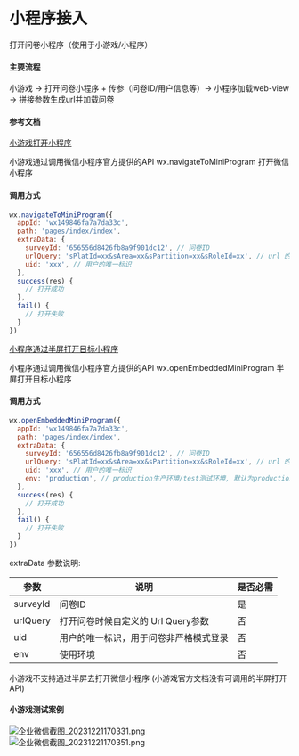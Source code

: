 # 小程序接入

打开问卷小程序（使用于小游戏/小程序）

#### 主要流程 <a href="#e4-b8-bb-e8-a6-81-e6-b5-81-e7-a8-8b" id="e4-b8-bb-e8-a6-81-e6-b5-81-e7-a8-8b"></a>

小游戏 -> 打开问卷小程序 + 传参（问卷ID/用户信息等）-> 小程序加载web-view -> 拼接参数生成url并加载问卷

#### 参考文档 <a href="#e5-8f-82-e8-80-83-e6-96-87-e6-a1-a3" id="e5-8f-82-e8-80-83-e6-96-87-e6-a1-a3"></a>

[小游戏打开小程序](https://developers.weixin.qq.com/minigame/dev/api/navigate/wx.navigateToMiniProgram.html)

小游戏通过调用微信小程序官方提供的API wx.navigateToMiniProgram 打开微信小程序

#### 调用方式 <a href="#e8-b0-83-e7-94-a8-e6-96-b9-e5-bc-8f" id="e8-b0-83-e7-94-a8-e6-96-b9-e5-bc-8f"></a>

```js
wx.navigateToMiniProgram({
  appId: 'wx149846fa7a7da33c',
  path: 'pages/index/index',
  extraData: {
    surveyId: '656556d8426fb8a9f901dc12', // 问卷ID
    urlQuery: 'sPlatId=xx&sArea=xx&sPartition=xx&sRoleId=xx', // url 的 Query参数
    uid: 'xxx', // 用户的唯一标识
  },
  success(res) {
    // 打开成功
  },
  fail() {
    // 打开失败
  }
})
```

[小程序通过半屏打开目标小程序](https://developers.weixin.qq.com/miniprogram/dev/api/navigate/wx.openEmbeddedMiniProgram.html)

小程序通过调用微信小程序官方提供的API wx.openEmbeddedMiniProgram 半屏打开目标小程序

#### 调用方式 <a href="#e8-b0-83-e7-94-a8-e6-96-b9-e5-bc-8f-3" id="e8-b0-83-e7-94-a8-e6-96-b9-e5-bc-8f-3"></a>

```js
wx.openEmbeddedMiniProgram({
  appId: 'wx149846fa7a7da33c',
  path: 'pages/index/index',
  extraData: {
    surveyId: '656556d8426fb8a9f901dc12', // 问卷ID
    urlQuery: 'sPlatId=xx&sArea=xx&sPartition=xx&sRoleId=xx', // url 的 Query参数
    uid: 'xxx', // 用户的唯一标识
	env: 'production', // production生产环境/test测试环境, 默认为production 
  },
  success(res) {
    // 打开成功
  },
  fail() {
    // 打开失败
  }
})
```

extraData 参数说明:

| 参数       | 说明                     | 是否必需 |
| -------- | ---------------------- | ---- |
| surveyId | 问卷ID                   | 是    |
| urlQuery | 打开问卷时候自定义的 Url Query参数 | 否    |
| uid      | 用户的唯一标识，用于问卷非严格模式登录    | 否    |
| env      | 使用环境                   | 否    |

&#x20;

小游戏不支持通过半屏去打开微信小程序 (小游戏官方文档没有可调用的半屏打开API)

#### 小游戏测试案例 <a href="#e5-b0-8f-e6-b8-b8-e6-88-8f-e6-b5-8b-e8-af-95-e6-a1-88-e4-be-8b" id="e5-b0-8f-e6-b8-b8-e6-88-8f-e6-b5-8b-e8-af-95-e6-a1-88-e4-be-8b"></a>

&#x20;

![企业微信截图\_20231221170331.png](https://iwiki.woa.com/tencent/api/attachments/s3/url?attachmentid=16825986)\
![企业微信截图\_20231221170351.png](https://iwiki.woa.com/tencent/api/attachments/s3/url?attachmentid=16825994)

&#x20;

